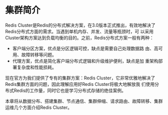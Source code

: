 # 集群简介

Redis Cluster是Redis的分布式解决方案，在3.0版本正式推出，有效地解决了Redis分布式方面的需求。当遇到单机内存、并发、流量等瓶颈时，可 以采用Cluster架构方案达到负载均衡的目的。之前，Redis分布式方案一般有两种：

* 客户端分区方案，优点是分区逻辑可控，缺点是需要自己处理数据路 由、高可用、故障转移等问题。
* 代理方案，优点是简化客户端分布式逻辑和升级维护便利，缺点是加 重架构部署复杂度和性能损耗。

现在官方为我们提供了专有的集群方案：Redis Cluster，它非常优雅地解决了Redis集群方面的问题，因此理解应用好Redis Cluster将极大地解放我 们使用分布式Redis的工作量，同时它也是学习分布式存储的绝佳案例。

本章将从数据分布、搭建集群、节点通信、集群伸缩、请求路由、故障转移、集群运维几个方面介绍Redis Cluster。

